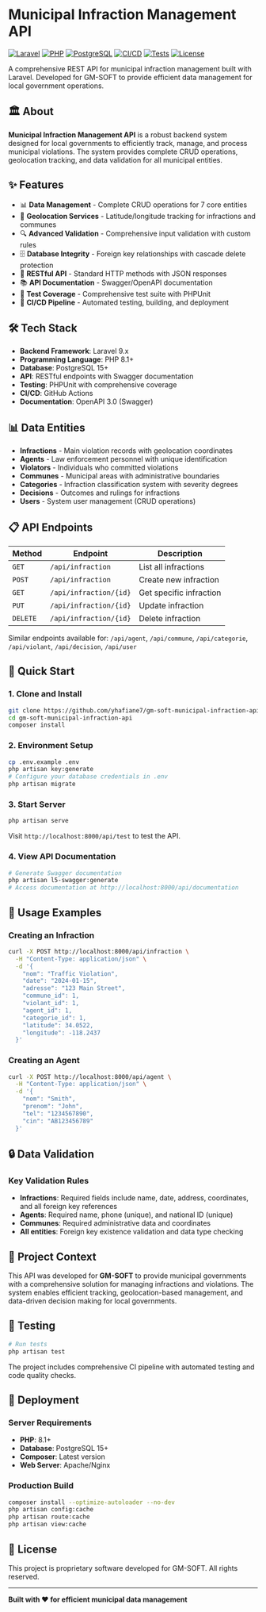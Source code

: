 # Municipal Infraction Management API

[![Laravel](https://img.shields.io/badge/Laravel-9.x-red.svg)](https://laravel.com)
[![PHP](https://img.shields.io/badge/PHP-8.1+-blue.svg)](https://php.net)
[![PostgreSQL](https://img.shields.io/badge/PostgreSQL-15+-blue.svg)](https://postgresql.org)
[![CI/CD](https://img.shields.io/badge/CI/CD-GitHub%20Actions-blue.svg)](https://github.com/features/actions)
[![Tests](https://img.shields.io/badge/Tests-PHPUnit-green.svg)](https://phpunit.de)
[![License](https://img.shields.io/badge/License-Proprietary-orange.svg)](LICENSE)

A comprehensive REST API for municipal infraction management built with Laravel. Developed for GM-SOFT to provide efficient data management for local government operations.

## 🏛️ About

**Municipal Infraction Management API** is a robust backend system designed for local governments to efficiently track, manage, and process municipal violations. The system provides complete CRUD operations, geolocation tracking, and data validation for all municipal entities.

## ✨ Features

-   📊 **Data Management** - Complete CRUD operations for 7 core entities
-   📍 **Geolocation Services** - Latitude/longitude tracking for infractions and communes
-   🔍 **Advanced Validation** - Comprehensive input validation with custom rules
-   🗄️ **Database Integrity** - Foreign key relationships with cascade delete protection
-   📱 **RESTful API** - Standard HTTP methods with JSON responses
-   📚 **API Documentation** - Swagger/OpenAPI documentation
-   🧪 **Test Coverage** - Comprehensive test suite with PHPUnit
-   🚀 **CI/CD Pipeline** - Automated testing, building, and deployment

## 🛠️ Tech Stack

-   **Backend Framework**: Laravel 9.x
-   **Programming Language**: PHP 8.1+
-   **Database**: PostgreSQL 15+
-   **API**: RESTful endpoints with Swagger documentation
-   **Testing**: PHPUnit with comprehensive coverage
-   **CI/CD**: GitHub Actions
-   **Documentation**: OpenAPI 3.0 (Swagger)

## 📊 Data Entities

-   **Infractions** - Main violation records with geolocation coordinates
-   **Agents** - Law enforcement personnel with unique identification
-   **Violators** - Individuals who committed violations
-   **Communes** - Municipal areas with administrative boundaries
-   **Categories** - Infraction classification system with severity degrees
-   **Decisions** - Outcomes and rulings for infractions
-   **Users** - System user management (CRUD operations)

## 📋 API Endpoints

| Method   | Endpoint               | Description             |
| -------- | ---------------------- | ----------------------- |
| `GET`    | `/api/infraction`      | List all infractions    |
| `POST`   | `/api/infraction`      | Create new infraction   |
| `GET`    | `/api/infraction/{id}` | Get specific infraction |
| `PUT`    | `/api/infraction/{id}` | Update infraction       |
| `DELETE` | `/api/infraction/{id}` | Delete infraction       |

Similar endpoints available for: `/api/agent`, `/api/commune`, `/api/categorie`, `/api/violant`, `/api/decision`, `/api/user`

## 🚀 Quick Start

### 1. Clone and Install

```bash
git clone https://github.com/yhafiane7/gm-soft-municipal-infraction-api.git
cd gm-soft-municipal-infraction-api
composer install
```

### 2. Environment Setup

```bash
cp .env.example .env
php artisan key:generate
# Configure your database credentials in .env
php artisan migrate
```

### 3. Start Server

```bash
php artisan serve
```

Visit `http://localhost:8000/api/test` to test the API.

### 4. View API Documentation

```bash
# Generate Swagger documentation
php artisan l5-swagger:generate
# Access documentation at http://localhost:8000/api/documentation
```

## 📝 Usage Examples

### Creating an Infraction

```bash
curl -X POST http://localhost:8000/api/infraction \
  -H "Content-Type: application/json" \
  -d '{
    "nom": "Traffic Violation",
    "date": "2024-01-15",
    "adresse": "123 Main Street",
    "commune_id": 1,
    "violant_id": 1,
    "agent_id": 1,
    "categorie_id": 1,
    "latitude": 34.0522,
    "longitude": -118.2437
  }'
```

### Creating an Agent

```bash
curl -X POST http://localhost:8000/api/agent \
  -H "Content-Type: application/json" \
  -d '{
    "nom": "Smith",
    "prenom": "John",
    "tel": "1234567890",
    "cin": "AB123456789"
  }'
```

## 🔒 Data Validation

### Key Validation Rules

-   **Infractions**: Required fields include name, date, address, coordinates, and all foreign key references
-   **Agents**: Required name, phone (unique), and national ID (unique)
-   **Communes**: Required administrative data and coordinates
-   **All entities**: Foreign key existence validation and data type checking

## 🏢 Project Context

This API was developed for **GM-SOFT** to provide municipal governments with a comprehensive solution for managing infractions and violations. The system enables efficient tracking, geolocation-based management, and data-driven decision making for local governments.

## 🧪 Testing

```bash
# Run tests
php artisan test
```

The project includes comprehensive CI pipeline with automated testing and code quality checks.

## 🚀 Deployment

### Server Requirements

-   **PHP**: 8.1+
-   **Database**: PostgreSQL 15+
-   **Composer**: Latest version
-   **Web Server**: Apache/Nginx

### Production Build

```bash
composer install --optimize-autoloader --no-dev
php artisan config:cache
php artisan route:cache
php artisan view:cache
```

## 📄 License

This project is proprietary software developed for GM-SOFT. All rights reserved.

---

**Built with ❤️ for efficient municipal data management**
